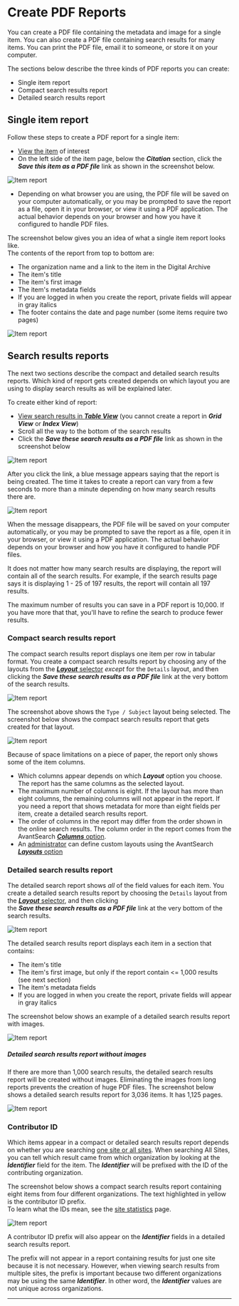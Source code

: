 # Create PDF Reports

You can create a PDF file containing the metadata and image for a single item. You can also
create a PDF file containing search results for many items. You can print the PDF file,
email it to someone, or store it on your computer.

The sections below describe the three kinds of PDF reports you can create:

-   Single item report
-   Compact search results report
-   Detailed search results report

## Single item report

Follow these steps to create a PDF report for a single item:

-   [View the item](/user/viewing-items/) of interest
-   On the left side of the item page, below the **_Citation_** section, click the  
    **_Save this item as a PDF file_** link as shown in the screenshot below.

![Item report](pdf-report-5.jpg)

-   Depending on what browser you are using, the PDF file will be saved on your computer
    automatically, or you may be prompted to save the report as a file, open it in your
    browser, or view it using a PDF application. The actual behavior depends on your
    browser and how you have it configured to handle PDF files.

The screenshot below gives you an idea of what a single item report looks like.  
The contents of the report from top to bottom are:

-   The organization name and a link to the item in the Digital Archive
-   The item's title
-   The item's first image
-   The item's metadata fields
-   If you are logged in when you create the report, private fields will appear in gray italics
-   The footer contains the date and page number (some items require two pages)

![Item report](pdf-report-4.jpg)

## Search results reports

The next two sections describe the compact and detailed search results reports. Which kind of report
gets created depends on which layout you are using to display search results as will be explained later.  

To create either kind of report:

-   [View search results in **_Table View_**](/user/viewing-search-results/#table-view)
    (you cannot create a report in **_Grid View_** or **_Index View_**)
-   Scroll all the way to the bottom of the search results
-   Click the **_Save these search results as a PDF file_** link as shown in the screenshot below

![Item report](pdf-report-6.jpg)

After you click the link, a blue message appears saying that the report is being created.
The time it takes to create a report can vary from a few seconds to more than a minute
depending on how many search results there are.

![Item report](pdf-report-7.jpg)

When the message disappears, the PDF file will be saved on your computer
automatically, or you may be prompted to save the report as a file, open it in your
browser, or view it using a PDF application. The actual behavior depends on your
browser and how you have it configured to handle PDF files.

It does not matter how many search results are displaying, the report will contain all
of the search results. For example, if the search results page says it is displaying
1 - 25 of 197 results, the report will contain all 197 results.

The maximum number of results you can save in a PDF report is 10,000. If you have more that that,
you'll have to refine the search to produce fewer results.

### Compact search results report

The compact search results report displays one item per row in tabular format. You create a compact
search results report by choosing any of the layouts from the
[**_Layout_** selector](/user/viewing-search-results/#compact-table-view-layouts)
*except* for the `Details` layout, and then clicking the **_Save these search results as a PDF file_**
link at the very bottom of the search results.

![Item report](pdf-report-9.jpg)

The screenshot above shows the `Type / Subject` layout being selected. The screenshot below
shows the compact search results report that gets created for that layout.

![Item report](pdf-report-3.jpg)

Because of space limitations on a piece of paper, the report only shows some of the item columns. 

-   Which columns appear depends on which **_Layout_** option you choose.  
    The report has the same columns as the selected layout.
-   The maximum number of columns is eight. If the layout has more than eight columns,
    the remaining columns will not appear in the report. If you need a report that shows metadata for more
    than eight fields per item, create a detailed search results report.
-   The order of columns in the report may differ from the order shown in the online search results.
    The column order in the report comes from the AvantSearch [**_Columns_** option](/plugins/avantsearch/#columns-option).
-   An [administrator](/administrator/getting-started-administrator/) can define custom layouts using the AvantSearch
    [**_Layouts_** option](/plugins/avantsearch/#layouts-option)

### Detailed search results report
The detailed search report shows *all* of the field values for each item.
You create a detailed search results report by choosing  the `Details` layout from the
[**_Layout_** selector](/user/viewing-search-results/#compact-table-view-layouts),
and then clicking  
the **_Save these search results as a PDF file_** link at the very bottom of the search results.

![Item report](pdf-report-10.jpg)

The detailed search results report displays each item in a section that contains:

-   The item's title
-   The item's first image, but only if the report contain <= 1,000 results (see next section)
-   The item's metadata fields
-   If you are logged in when you create the report, private fields will appear in gray italics

The screenshot below shows an example of a detailed search results report with images.

![Item report](pdf-report-1.jpg)

##### Detailed search results report without images

If there are more than 1,000 search results, the detailed search results report will be created without
images. Eliminating the images from long reports prevents the creation of huge PDF files. The screenshot
below shows a detailed search results report for 3,036 items. It has 1,125 pages.

![Item report](pdf-report-2.jpg)

### Contributor ID

Which items appear in a compact or detailed search results report depends on whether you are searching
[one site or all sites](/user/how-to-search/#search-one-site-or-all-sites).
When searching All Sites, you can tell which result came from which organization by
looking at the **_Identifier_** field for the item. The **_Identifier_** will be
prefixed with the ID of the contributing organization.

The screenshot below shows a compact search results report containing eight items from four different
organizations. The text highlighted in yellow is the contributor ID prefix.  
To learn what the IDs mean, see the [site statistics](/user/how-to-search/#site-statistics) page.

![Item report](pdf-report-8.jpg)

A contributor ID prefix will also appear on the **_Identifier_** fields in a detailed search results report.

The prefix will not appear in a report containing results for just one site because it is not necessary.
However, when viewing search results from multiple sites, the prefix is important because two different
organizations may be using the same **_Identifier_**. In other word, the
**_Identifier_** values are not unique across organizations.

---


